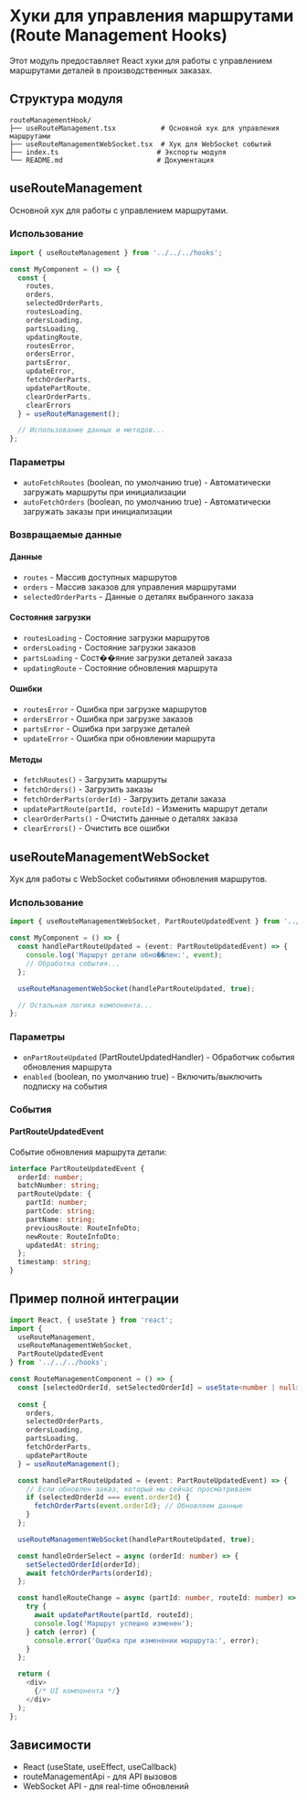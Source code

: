 # Хуки для управления маршрутами (Route Management Hooks)

Этот модуль предоставляет React хуки для работы с управлением маршрутами деталей в производственных заказах.

## Структура модуля

```
routeManagementHook/
├── useRouteManagement.tsx           # Основной хук для управления маршрутами
├── useRouteManagementWebSocket.tsx  # Хук для WebSocket событий
├── index.ts                        # Экспорты модуля
└── README.md                       # Документация
```

## useRouteManagement

Основной хук для работы с управлением маршрутами.

### Использование

```typescript
import { useRouteManagement } from '../../../hooks';

const MyComponent = () => {
  const {
    routes,
    orders,
    selectedOrderParts,
    routesLoading,
    ordersLoading,
    partsLoading,
    updatingRoute,
    routesError,
    ordersError,
    partsError,
    updateError,
    fetchOrderParts,
    updatePartRoute,
    clearOrderParts,
    clearErrors
  } = useRouteManagement();

  // Использование данных и методов...
};
```

### Параметры

- `autoFetchRoutes` (boolean, по умолчанию true) - Автоматически загружать маршруты при инициализации
- `autoFetchOrders` (boolean, по умолчанию true) - Автоматически загружать заказы при инициализации

### Возвращаемые данные

#### Данные
- `routes` - Массив доступных маршрутов
- `orders` - Массив заказов для управления маршрутами
- `selectedOrderParts` - Данные о деталях выбранного заказа

#### Состояния загрузки
- `routesLoading` - Состояние загрузки маршрутов
- `ordersLoading` - Состояние загрузки заказов
- `partsLoading` - Сост��яние загрузки деталей заказа
- `updatingRoute` - Состояние обновления маршрута

#### Ошибки
- `routesError` - Ошибка при загрузке маршрутов
- `ordersError` - Ошибка при загрузке заказов
- `partsError` - Ошибка при загрузке деталей
- `updateError` - Ошибка при обновлении маршрута

#### Методы
- `fetchRoutes()` - Загрузить маршруты
- `fetchOrders()` - Загрузить заказы
- `fetchOrderParts(orderId)` - Загрузить детали заказа
- `updatePartRoute(partId, routeId)` - Изменить маршрут детали
- `clearOrderParts()` - Очистить данные о деталях заказа
- `clearErrors()` - Очистить все ошибки

## useRouteManagementWebSocket

Хук для работы с WebSocket событиями обновления маршрутов.

### Использование

```typescript
import { useRouteManagementWebSocket, PartRouteUpdatedEvent } from '../../../hooks';

const MyComponent = () => {
  const handlePartRouteUpdated = (event: PartRouteUpdatedEvent) => {
    console.log('Маршрут детали обно��лен:', event);
    // Обработка события...
  };

  useRouteManagementWebSocket(handlePartRouteUpdated, true);

  // Остальная логика компонента...
};
```

### Параметры

- `onPartRouteUpdated` (PartRouteUpdatedHandler) - Обработчик события обновления маршрута
- `enabled` (boolean, по умолчанию true) - Включить/выключить подписку на события

### События

#### PartRouteUpdatedEvent
Событие обновления маршрута детали:
```typescript
interface PartRouteUpdatedEvent {
  orderId: number;
  batchNumber: string;
  partRouteUpdate: {
    partId: number;
    partCode: string;
    partName: string;
    previousRoute: RouteInfoDto;
    newRoute: RouteInfoDto;
    updatedAt: string;
  };
  timestamp: string;
}
```

## Пример полной интеграции

```typescript
import React, { useState } from 'react';
import { 
  useRouteManagement, 
  useRouteManagementWebSocket,
  PartRouteUpdatedEvent 
} from '../../../hooks';

const RouteManagementComponent = () => {
  const [selectedOrderId, setSelectedOrderId] = useState<number | null>(null);
  
  const {
    orders,
    selectedOrderParts,
    ordersLoading,
    partsLoading,
    fetchOrderParts,
    updatePartRoute
  } = useRouteManagement();

  const handlePartRouteUpdated = (event: PartRouteUpdatedEvent) => {
    // Если обновлен заказ, который мы сейчас просматриваем
    if (selectedOrderId === event.orderId) {
      fetchOrderParts(event.orderId); // Обновляем данные
    }
  };

  useRouteManagementWebSocket(handlePartRouteUpdated, true);

  const handleOrderSelect = async (orderId: number) => {
    setSelectedOrderId(orderId);
    await fetchOrderParts(orderId);
  };

  const handleRouteChange = async (partId: number, routeId: number) => {
    try {
      await updatePartRoute(partId, routeId);
      console.log('Маршрут успешно изменен');
    } catch (error) {
      console.error('Ошибка при изменении маршрута:', error);
    }
  };

  return (
    <div>
      {/* UI компонента */}
    </div>
  );
};
```

## Зависимости

- React (useState, useEffect, useCallback)
- routeManagementApi - для API вызовов
- WebSocket API - для real-time обновлений